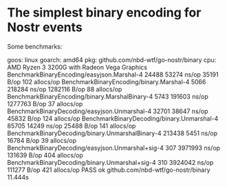 # The simplest binary encoding for Nostr events

Some benchmarks:

goos: linux
goarch: amd64
pkg: github.com/nbd-wtf/go-nostr/binary
cpu: AMD Ryzen 3 3200G with Radeon Vega Graphics
BenchmarkBinaryEncoding/easyjson.Marshal-4                 24488             53274 ns/op           35191 B/op        102 allocs/op
BenchmarkBinaryEncoding/binary.Marshal-4                    5066            218284 ns/op         1282116 B/op         88 allocs/op
BenchmarkBinaryEncoding/binary.MarshalBinary-4              5743            191603 ns/op         1277763 B/op         37 allocs/op
BenchmarkBinaryDecoding/easyjson.Unmarshal-4               32701             38647 ns/op           45832 B/op        124 allocs/op
BenchmarkBinaryDecoding/binary.Unmarshal-4                 85705             14249 ns/op           25488 B/op        141 allocs/op
BenchmarkBinaryDecoding/binary.UnmarshalBinary-4          213438              5451 ns/op           16784 B/op         39 allocs/op
BenchmarkBinaryDecoding/easyjson.Unmarshal+sig-4             307           3971993 ns/op          131639 B/op        404 allocs/op
BenchmarkBinaryDecoding/binary.Unmarshal+sig-4               310           3924042 ns/op          111277 B/op        421 allocs/op
PASS
ok      github.com/nbd-wtf/go-nostr/binary      11.444s
